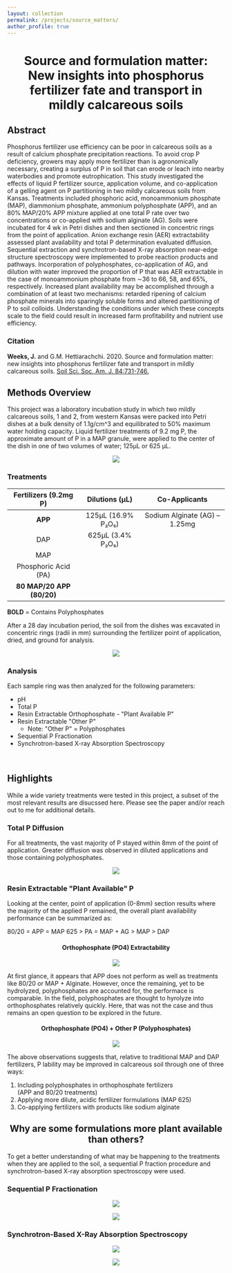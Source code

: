 ```yaml
---
layout: collection
permalink: /projects/source_matters/
author_profile: true
---
```


<h1 align="center"> Source and formulation matter: <br> New insights into phosphorus fertilizer fate and transport in <br> mildly calcareous soils </h1>

## Abstract 
Phosphorus fertilizer use efficiency can be poor in calcareous soils as a result of calcium phosphate precipitation reactions. To avoid crop P deficiency, growers may apply more fertilizer than is agronomically necessary, creating a surplus of P in soil that can erode or leach into nearby waterbodies and promote eutrophication. This study investigated the effects of liquid P fertilizer source, application volume, and co-application of a gelling agent on P partitioning in two mildly calcareous soils from Kansas. Treatments included phosphoric acid, monoammonium phosphate (MAP), diammonium phosphate, ammonium polyphosphate (APP), and an 80% MAP/20% APP mixture applied at one total P rate over two concentrations or co-applied with sodium alginate (AG). Soils were incubated for 4 wk in Petri dishes and then sectioned in concentric rings from the point of application. Anion exchange resin (AER) extractability assessed plant availability and total P determination evaluated diffusion. Sequential extraction and synchrotron-based X-ray absorption near-edge structure spectroscopy were implemented to probe reaction products and pathways. Incorporation of polyphosphates, co-application of AG, and dilution with water improved the proportion of P that was AER extractable in the case of monoammonium phosphate from ∼36 to 66, 58, and 65%, respectively. Increased plant availability may be accomplished through a combination of at least two mechanisms: retarded ripening of calcium phosphate minerals into sparingly soluble forms and altered partitioning of P to soil colloids. Understanding the conditions under which these concepts scale to the field could result in increased farm profitability and nutrient use efficiency.

### Citation
**Weeks, J.** and G.M. Hettiarachchi. 2020. Source and formulation matter: new insights into phosphorus fertilizer fate and transport in mildly calcareous soils. [Soil Sci. Soc. Am. J. 84:731-746.](https://acsess.onlinelibrary.wiley.com/doi/abs/10.1002/saj2.20054)

## Methods Overview
This project was a laboratory incubation study in which two mildly calcareous soils, 1 and 2, from western Kansas were packed into Petri dishes at a bulk density of 1.1g/cm^3 and equilibrated to 50% maximum water holding capacity. Liquid fertilizer treatments of 9.2 mg P, the approximate amount of P in a MAP granule, were applied to the center of the dish in one of two volumes of water; 125µL or 625 µL.

<p align="center">
    <a href="/images/source_matters/packed_dish.png">
        <kbd>
            <img src="/images/source_matters/packed_dish.png">
        </kbd>
    </a>
</p>

### Treatments

|Fertilizers (9.2mg P)    |Dilutions (µL)      | Co-Applicants                 |
|:-----------------------:|:------------------:|:-----------------------------:|
|**APP**                  | 125µL (16.9% P₂O₅) | Sodium Alginate (AG) – 1.25mg |
|DAP                      | 625µL (3.4% P₂O₅)  |                               |
|MAP                      |                    |                               |
|Phosphoric Acid (PA)     |                    |                               |
|**80 MAP/20 APP (80/20)**|                    |                               |

**BOLD** = Contains Polyphosphates

After a 28 day incubation period, the soil from the dishes was excavated in concentric rings (radii in mm) surrounding the fertilizer point of application, dried, and ground for analysis.  

<p align="center">
    <a href="/images/source_matters/dish_excavation.png">
        <kbd>
            <img src="/images/source_matters/dish_excavation.png">
        </kbd>
    </a>
</p>

### Analysis
Each sample ring was then analyzed for the following parameters:
- pH
- Total P 
- Resin Extractable Orthophosphate - "Plant Available P" 
- Resin Extractable "Other P" 
    - Note: "Other P" = Polyphosphates
- Sequential P Fractionation 
- Synchrotron-based X-ray Absorption Spectroscopy

<br>

## Highlights
While a wide variety treatments were tested in this project, a subset of the most relevant results are disucssed here. Please see the paper and/or reach out to me for additional details. 

### Total P Diffusion
For all treatments, the vast majority of P stayed within 8mm of the point of application. Greater diffusion was observed in diluted applications and those containing polyphosphates.

<p align="center">
    <a href="/images/source_matters/calc_total_p.png">
        <kbd>
            <img src="/images/source_matters/calc_total_p.png">
        </kbd>
    </a>
</p>


### Resin Extractable "Plant Available" P

Looking at the center, point of application (0-8mm) section results where the majority of the applied P remained, the overall plant availability performance can be summarized as:

80/20 = APP = MAP 625 > PA = MAP + AG > MAP > DAP

<h4 align="center"> Orthophosphate (PO4) Extractability </h4>

<p align="center">
    <a href="/images/source_matters/calc_resin_ext_p_w_alg.png">
        <kbd>
            <img src="/images/source_matters/calc_resin_ext_p_w_alg.png">
        </kbd>
    </a>
</p>

At first glance, it appears that APP does not perform as well as treatments like 80/20 or MAP + Alginate. However, once the remaining, yet to be hydrolyzed, polyphosphates are accounted for, the performace is comparable. In the field, polyphosphates are thought to hyrolyze into orthophosphates relatively quickly. Here, that was not the case and thus remains an open question to be explored in the future. 

<h4 align="center"> Orthophosphate (PO4) + Other P (Polyphosphates) </h4>

<p align="center">
    <a href="/images/source_matters/calc_resin_ext_p.png">
        <kbd>
            <img src="/images/source_matters/calc_resin_ext_p.png">
        </kbd>
    </a>
</p>

The above observations suggests that, relative to traditional MAP and DAP fertilizers, P lability may be improved in calcareous soil through one of three ways:
1. Including polyphosphates in orthophosphate fertilizers <br> (APP and 80/20 treatments)
2. Applying more dilute, acidic fertilizer formulations (MAP 625)
3. Co-applying fertilizers with products like sodium alginate

<h2 align="center"> Why are some formulations more plant available than others?
 </h2>

To get a better understanding of what may be happening to the treatments when they are applied to the soil, a sequential P fraction procedure and synchrotron-based X-ray absorption spectroscopy were used. 

### Sequential P Fractionation

<p align="center">
    <a href="/images/source_matters/calc_sequential_p.png">
        <kbd>
            <img src="/images/source_matters/calc_sequential_p.png">
        </kbd>
    </a>
</p>


<p align="center">
    <a href="/images/source_matters/calc_sequential_p_regression.png">
        <kbd>
            <img src="/images/source_matters/calc_sequential_p_regression.png">
        </kbd>
    </a>
</p>

### Synchrotron-Based X-Ray Absorption Spectroscopy


<p align="center">
    <a href="/images/source_matters/calc_xanes.png">
        <kbd>
            <img src="/images/source_matters/calc_xanes.png">
        </kbd>
    </a>
</p>



<p align="center">
    <a href="/images/source_matters/calc_xanes_lcf.png">
        <kbd>
            <img src="/images/source_matters/calc_xanes_lcf.png">
        </kbd>
    </a>
</p>